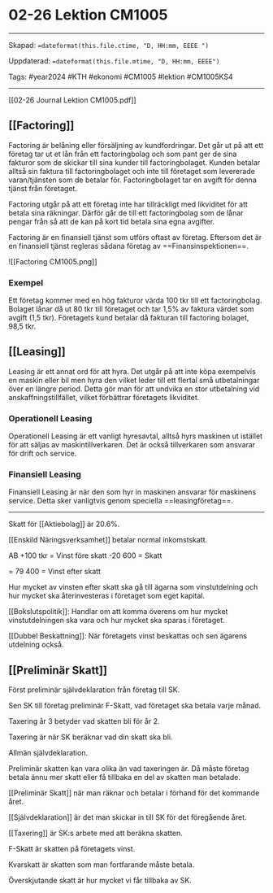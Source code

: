 # 02-26 Lektion CM1005

---

Skapad: `=dateformat(this.file.ctime, "D, HH:mm, EEEE ")`

Uppdaterad: `=dateformat(this.file.mtime, "D, HH:mm, EEEE")`

Tags: #year2024 #KTH #ekonomi #CM1005 #lektion #CM1005KS4

---

[[02-26 Journal Lektion CM1005.pdf]]

## [[Factoring]]

Factoring är belåning eller försäljning av kundfordringar. Det går ut på att ett företag tar ut et lån från ett factoringbolag och som pant ger de sina fakturor som de skickar till sina kunder till factoringbolaget. Kunden betalar alltså sin faktura till factoringbolaget och inte till företaget som levererade varan/tjänsten som de betalar för. Factoringbolaget tar en avgift för denna tjänst från företaget.

Factoring utgår på att ett företag inte har tillräckligt med likviditet för att betala sina räkningar. Därför går de till ett factoringbolag som de lånar pengar från så att de kan på kort tid betala sina egna avgifter.

Factoring är en finansiell tjänst som utförs oftast av företag. Eftersom det är en finansiell tjänst regleras sådana företag av ==Finansinspektionen==.

![[Factoring CM1005.png]]

### Exempel

Ett företag kommer med en hög fakturor värda 100 tkr till ett factoringbolag. Bolaget lånar då ut 80 tkr till företaget och tar 1,5% av faktura värdet som avgift (1,5 tkr). Företagets kund betalar då fakturan till factoring bolaget, 98,5 tkr.

## [[Leasing]]

Leasing är ett annat ord för att hyra. Det utgår på att inte köpa exempelvis en maskin eller bil men hyra den vilket leder till ett flertal små utbetalningar över en längre period. Detta gör man för att undvika en stor utbetalning vid anskaffningstillfället, vilket förbättrar företagets likviditet.

### Operationell Leasing

Operationell Leasing är ett vanligt hyresavtal, alltså hyrs maskinen ut istället för att säljas av maskintillverkaren. Det är också tillverkaren som ansvarar för drift och service.

### Finansiell Leasing

Finansiell Leasing är när den som hyr in maskinen ansvarar för maskinens service. Detta sker vanligtvis genom speciella ==leasingföretag==.

---

Skatt för [[Aktiebolag]] är 20.6%.

[[Enskild Näringsverksamhet]] betalar normal inkomstskatt.

AB
+100 tkr = Vinst före skatt
-20 600 = Skatt

= 79 400 = Vinst efter skatt

Hur mycket av vinsten efter skatt ska gå till ägarna som vinstutdelning och hur mycket ska återinvesteras i företaget som eget kapital.

[[Bokslutspolitik]]: Handlar om att komma överens om hur mycket vinstutdelningen ska vara och hur mycket ska sparas i företaget.

[[Dubbel Beskattning]]: När företagets vinst beskattas och sen ägarens utdelning också.

## [[Preliminär Skatt]]

Först preliminär självdeklaration från företag till SK.

Sen SK till företag preliminär F-Skatt, vad företaget ska betala varje månad.

Taxering år 3 betyder vad skatten bli för år 2.

Taxering är när SK beräknar vad din skatt ska bli.

Allmän självdeklaration.

Preliminär skatten kan vara olika än vad taxeringen är. Då måste företag betala ännu mer skatt eller få tillbaka en del av skatten man betalade.

[[Preliminär Skatt]] när man räknar och betalar i förhand för det kommande året.

[[Självdeklaration]] är det man skickar in till SK för det föregående året.

[[Taxering]] är SK:s arbete med att beräkna skatten.

F-Skatt är skatten på företagets vinst.

Kvarskatt är skatten som man fortfarande måste betala.

Överskjutande skatt är hur mycket vi får tillbaka av SK.
